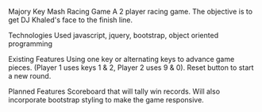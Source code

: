 Majory Key Mash Racing Game
A 2 player racing game.  The objective is to get DJ Khaled's face to the finish line.  

Technologies Used
javascript, jquery, bootstrap, object oriented programming

Existing Features
Using one key or alternating keys to advance game pieces.  (Player 1 uses keys 1 & 2, Player 2 uses 9 & 0). Reset button to start a new round.

Planned Features
Scoreboard that will tally win records.  Will also incorporate bootstrap styling to make the game responsive.
